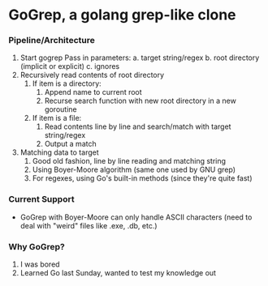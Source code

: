 # GoGrep, a golang grep-like clone

### Pipeline/Architecture
1. Start gogrep
    Pass in parameters:
      a. target string/regex
      b. root directory (implicit or explicit)
      c. ignores
2. Recursively read contents of root directory
   1. If item is a directory:
      1. Append name to current root 
      2. Recurse search function with new root directory in a new goroutine
   2. If item is a file:
      1. Read contents line by line and search/match with target string/regex
      2. Output a match
3. Matching data to target
   1. Good old fashion, line by line reading and matching string
   2. Using Boyer-Moore algorithm (same one used by GNU grep)
   3. For regexes, using Go's built-in methods (since they're quite fast)


### Current Support
- GoGrep with Boyer-Moore can only handle ASCII characters (need to deal with "weird" files like .exe, .db, etc.)

### Why GoGrep?
1. I was bored
2. Learned Go last Sunday, wanted to test my knowledge out


